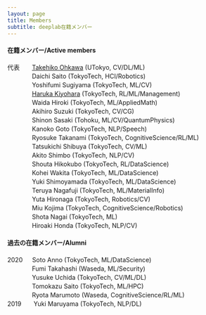 ```yaml
---
layout: page
title: Members
subtitle: deeplab在籍メンバー
---
```


#### 在籍メンバー/Active members
代表　　[Takehiko Ohkawa](https://tkhkaeio.github.io/) (UTokyo, CV/DL/ML) \
　　　　Daichi Saito (TokyoTech, HCI/Robotics) \
　　　　Yoshifumi Sugiyama (TokyoTech, ML/CV) \
　　　　[Haruka Kiyohara](https://sites.google.com/view/harukakiyohara) (TokyoTech, RL/ML/Management) \
　　　　Waida Hiroki (TokyoTech, ML/AppliedMath) \
　　　　Akihiro Suzuki (TokyoTech, CV/CG) \
　　　　Shinon Sasaki (Tohoku, ML/CV/QuantumPhysics) \
　　　　Kanoko Goto (TokyoTech, NLP/Speech) \
　　　　Ryosuke Takanami (TokyoTech, CognitiveScience/RL/ML) \
　　　　Tatsukichi Shibuya (TokyoTech, CV/ML) \
　　　　Akito Shimbo (TokyoTech, NLP/CV) \
　　　　Shouta Hikokubo (TokyoTech, RL/DataScience) \
　　　　Kohei Wakita (TokyoTech, ML/DataScience) \
　　　　Yuki Shimoyamada (TokyoTech, ML/DataScience) \
　　　　Teruya Nagafuji (TokyoTech, ML/MaterialInfo) \
　　　　Yuta Hironaga (TokyoTech, Robotics/CV) \
　　　　Miu Kojima (TokyoTech, CognitiveScience/Robotics) \
　　　　Shota Nagai (TokyoTech, ML) \
　　　　Hiroaki Honda (TokyoTech, NLP/CV)
#### 過去の在籍メンバー/Alumni
2020 　 Soto Anno (TokyoTech, ML/DataScience) \
 　　　　Fumi Takahashi (Waseda, ML/Security) \
 　　　　Yusuke Uchida (TokyoTech, CV/ML/DL) \
 　　　　Tomokazu Saito (TokyoTech, ML/HPC) \
 　　　　Ryota Marumoto (Waseda, CognitiveScience/RL/ML) \
2019　　Yuki Maruyama (TokyoTech, NLP/DL)

